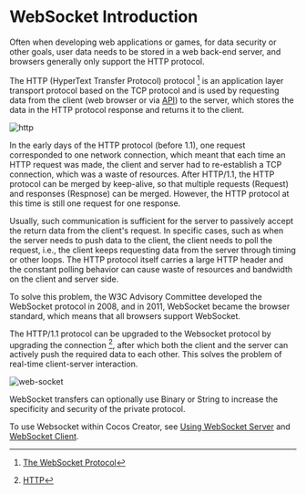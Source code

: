 # WebSocket Introduction

Often when developing web applications or games, for data security or other goals, user data needs to be stored in a web back-end server, and browsers generally only support the HTTP protocol.

The HTTP (HyperText Transfer Protocol) protocol [^1] is an application layer transport protocol based on the TCP protocol and is used by requesting data from the client (web browser or via [API](http.md)) to the server, which stores the data in the HTTP protocol response and returns it to the client.

![http](web-socket/http.png)

In the early days of the HTTP protocol (before 1.1), one request corresponded to one network connection, which meant that each time an HTTP request was made, the client and server had to re-establish a TCP connection, which was a waste of resources. After HTTP/1.1, the HTTP protocol can be merged by keep-alive, so that multiple requests (Request) and responses (Respnose) can be merged. However, the HTTP protocol at this time is still one request for one response.

Usually, such communication is sufficient for the server to passively accept the return data from the client's request. In specific cases, such as when the server needs to push data to the client, the client needs to poll the request, i.e., the client keeps requesting data from the server through timing or other loops. The HTTP protocol itself carries a large HTTP header and the constant polling behavior can cause waste of resources and bandwidth on the client and server side.

To solve this problem, the W3C Advisory Committee developed the WebSocket protocol in 2008, and in 2011, WebSocket became the browser standard, which means that all browsers support WebSocket.

The HTTP/1.1 protocol can be upgraded to the Websocket protocol by upgrading the connection [^2], after which both the client and the server can actively push the required data to each other. This solves the problem of real-time client-server interaction.

![web-socket](web-socket/web-socket.png)

WebSocket transfers can optionally use Binary or String to increase the specificity and security of the private protocol.

To use Websocket within Cocos Creator, see [Using WebSocket Server](websocket-server.md) and [WebSocket Client](websocket.md).

[^1]: [The WebSocket Protocol](https://www.rfc-editor.org/rfc/rfc6455)
[^2]: [HTTP](https://developer.mozilla.org/en-US/docs/Web/HTTP)
